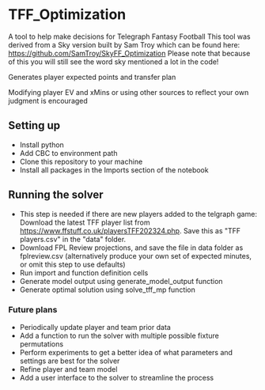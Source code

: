 # TFF_Optimization
A tool to help make decisions for Telegraph Fantasy Football
This tool was derived from a Sky version built by Sam Troy which can be found here:
https://github.com/SamTroy/SkyFF_Optimization
Please note that because of this you will still see the word sky mentioned a lot in the code!

Generates player expected points and transfer plan

Modifying player EV and xMins or using other sources to reflect your own judgment is encouraged

## Setting up
- Install python
- Add CBC to environment path
- Clone this repository to your machine
- Install all packages in the Imports section of the notebook

## Running the solver
- This step is needed if there are new players added to the telgraph game: 
    Download the latest TFF player list from https://www.ffstuff.co.uk/playersTFF202324.php. Save this as "TFF players.csv" in the "data" folder. 
- Download FPL Review projections, and save the file in data folder as fplreview.csv (alternatively produce your own set of expected minutes, or omit this step to use defaults)
- Run import and function definition cells
- Generate model output using generate_model_output function
- Generate optimal solution using solve_tff_mp function

### Future plans
- Periodically update player and team prior data
- Add a function to run the solver with multiple possible fixture permutations
- Perform experiments to get a better idea of what parameters and settings are best for the solver
- Refine player and team model
- Add a user interface to the solver to streamline the process